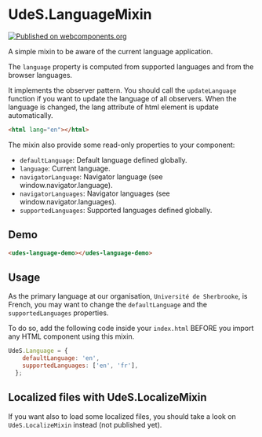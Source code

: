 # UdeS.LanguageMixin
[![Published on webcomponents.org](https://img.shields.io/badge/webcomponents.org-published-blue.svg)](https://www.webcomponents.org/element/UdeSElements/udes-language-mixin)

A simple mixin to be aware of the current language application.

The `language` property is computed from supported languages and from the 
browser languages.

It implements the observer pattern. You should call the `updateLanguage` 
function if you want to update the language of all observers. When the language 
is changed, the lang attribute of html element is update automatically.

```html
<html lang="en"></html>
```

The mixin also provide some read-only properties to your component:
- `defaultLanguage`: Default language defined globally.
- `language`: Current language.
- `navigatorLanguage`: Navigator language (see window.navigator.language).
- `navigatorLanguages`: Navigator languages (see window.navigator.languages).
- `supportedLanguages`: Supported languages defined globally.

## Demo
<!--
```
<custom-element-demo>
  <template>
    <link rel="import" href="demo/udes-language-demo.html">
    <next-code-block></next-code-block>
  </template>
</custom-element-demo>
```
-->
```html
<udes-language-demo></udes-language-demo>
```

## Usage
As the primary language at our organisation, `Université de Sherbrooke`, is 
French, you may want to change the `defaultLanguage` and the 
`supportedLanguages` properties.

To do so, add the following code inside your `index.html` BEFORE you import any
HTML component using this mixin.

```javascript
UdeS.Language = {
    defaultLanguage: 'en',
    supportedLanguages: ['en', 'fr'],
  };
```

## Localized files with UdeS.LocalizeMixin
If you want also to load some localized files, you should take a look on 
`UdeS.LocalizeMixin` instead (not published yet).